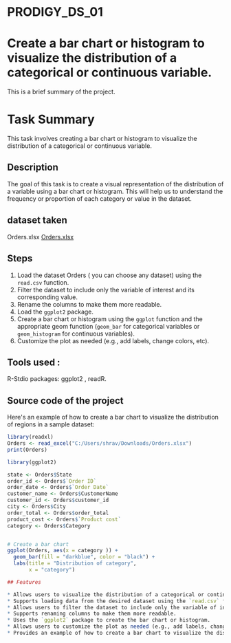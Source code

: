 # PRODIGY_DS_01

# Create a bar chart or histogram to visualize the distribution of a categorical or continuous variable.

This is a brief summary of the project.

# Task Summary

This task involves creating a bar chart or histogram to visualize the distribution of a categorical or continuous variable.

## Description

The goal of this task is to create a visual representation of the distribution of a variable using a bar chart or histogram. This will help us to understand the frequency or proportion of each category or value in the dataset.

## dataset taken
Orders.xlsx [Orders.xlsx](https://github.com/shravanichandane/PRODIGY_DS_01/files/14934878/Orders.xlsx)

## Steps

1. Load the dataset Orders ( you can choose any dataset) using the `read.csv` function.
2. Filter the dataset to include only the variable of interest and its corresponding value.
3. Rename the columns to make them more readable.
4. Load the `ggplot2` package.
5. Create a bar chart or histogram using the `ggplot` function and the appropriate geom function (`geom_bar` for categorical variables or `geom_histogram` for continuous variables).
6. Customize the plot as needed (e.g., add labels, change colors, etc).

## Tools used :
R-Stdio
packages: ggplot2 , readR.

## Source code of the project

Here's an example of how to create a bar chart to visualize the distribution of regions in a sample dataset:

```R
library(readxl)
Orders <- read_excel("C:/Users/shrav/Downloads/Orders.xlsx")
print(Orders)

library(ggplot2)

state <- Orders$State
order_id <- Orders$`Order ID`
order_date <- Orders$`Order Date`
customer_name <- Orders$CustomerName
customer_id <- Orders$customer_id
city <- Orders$City
order_total <- Orders$order_total
product_cost <- Orders$`Product cost`
category <- Orders$Category


# Create a bar chart
ggplot(Orders, aes(x = category )) +
  geom_bar(fill = "darkblue", color = "black") +
  labs(title = "Distribution of category",
       x = "category")

## Features

* Allows users to visualize the distribution of a categorical or continuous variable using a bar chart or histogram.
* Supports loading data from the desired dataset using the `read.csv` function.
* Allows users to filter the dataset to include only the variable of interest and its corresponding value.
* Supports renaming columns to make them more readable.
* Uses the `ggplot2` package to create the bar chart or histogram.
* Allows users to customize the plot as needed (e.g., add labels, change colors, etc.).
* Provides an example of how to create a bar chart to visualize the distribution of regions in a sample dataset.


